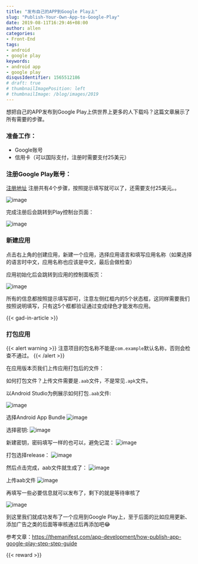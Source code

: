 ```yaml
---
title: "发布自己的APP到Google Play上"
slug: "Publish-Your-Own-App-to-Google-Play"
date: 2019-08-11T16:29:46+08:00
author: allen
categories:
- Front-End
tags:
- android
- google play
keywords:
- android app
- google play
disqusIdentifier: 1565512186
# draft: true
# thumbnailImagePosition: left
# thumbnailImage: /blog/images/2019
---
```


想把自己的APP发布到Google Play上供世界上更多的人下载吗？这篇文章展示了所有需要的步骤。

<!--more-->

### 准备工作：

- Google账号
- 信用卡（可以国际支付，注册时需要支付25美元）


### 注册Google Play账号：
[注册地址](https://play.google.com/apps/publish/signup)
注册共有4个步骤，按照提示填写就可以了，还需要支付25美元。。

![image](https://user-images.githubusercontent.com/11868477/62831692-3d1c8780-bc56-11e9-9590-8c489e0d6019.png)

完成注册后会跳转到Play控制台页面：

![image](https://user-images.githubusercontent.com/11868477/62831734-794fe800-bc56-11e9-9558-eed1a3c4421c.png)

### 新建应用
点击右上角的创建应用，新建一个应用，选择应用语言和填写应用名称（如果选择的语言时中文，应用名称也应该是中文，最后会做检查）

应用初始化后会跳转到应用的控制面板页：

![image](https://user-images.githubusercontent.com/11868477/62831775-bfa54700-bc56-11e9-9667-b1687ef5dc8e.png)


所有的信息都按照提示填写即可，注意左侧红框内的5个状态框，这同样需要我们按照说明填写，只有这5个框都验证通过变成绿色才能发布应用。

{{< gad-in-article >}}

### 打包应用

{{< alert warning >}}
注意项目的包名称不能是`com.example`默认名称，否则会检查不通过。
{{< /alert >}}

在应用版本页我们上传应用打包后的文件：

如何打包文件？上传文件需要是`.aab`文件，不是常见`.apk`文件。

以Android Studio为例展示如何打包`.aab`文件:

![image](https://user-images.githubusercontent.com/11868477/62831883-6e965280-bc58-11e9-9375-38e93e5b3767.png)

选择Android App Bundle
![image](https://user-images.githubusercontent.com/11868477/62832229-c3889780-bc5d-11e9-88ec-232e1fd3e868.png)


选择密钥:
![image](https://user-images.githubusercontent.com/11868477/62832239-ddc27580-bc5d-11e9-9d22-545fb60bb1c6.png)

新建密钥，密码填写一样的也可以，避免记混：
![image](https://user-images.githubusercontent.com/11868477/62832257-16fae580-bc5e-11e9-9c24-a94bc58cf0c7.png)


打包选择release：
![image](https://user-images.githubusercontent.com/11868477/62832275-401b7600-bc5e-11e9-964d-4f7a5d5f08f5.png)

然后点击完成，aab文件就生成了：
![image](https://user-images.githubusercontent.com/11868477/62832285-63462580-bc5e-11e9-9cf9-e6bea939832c.png)


上传aab文件
![image](https://user-images.githubusercontent.com/11868477/62831833-81f4ee00-bc57-11e9-9efb-509c803aa874.png)

再填写一些必要信息就可以发布了，剩下的就是等待审核了

![image](https://user-images.githubusercontent.com/11868477/62832329-fb440f00-bc5e-11e9-8c41-e4131a742dba.png)


到这里我们就成功发布了一个应用到Google Play上，至于后面的比如应用更新、添加广告之类的后面等审核通过后再添加吧😂

参考文章：https://themanifest.com/app-development/how-publish-app-google-play-step-step-guide

<!-- {{< embed-caniuse css-placeholder-shown >}} -->
<!-- {{< codepen pen="PKdOpB" user="justforuse" theme="dark">}} -->
{{< reward >}}
